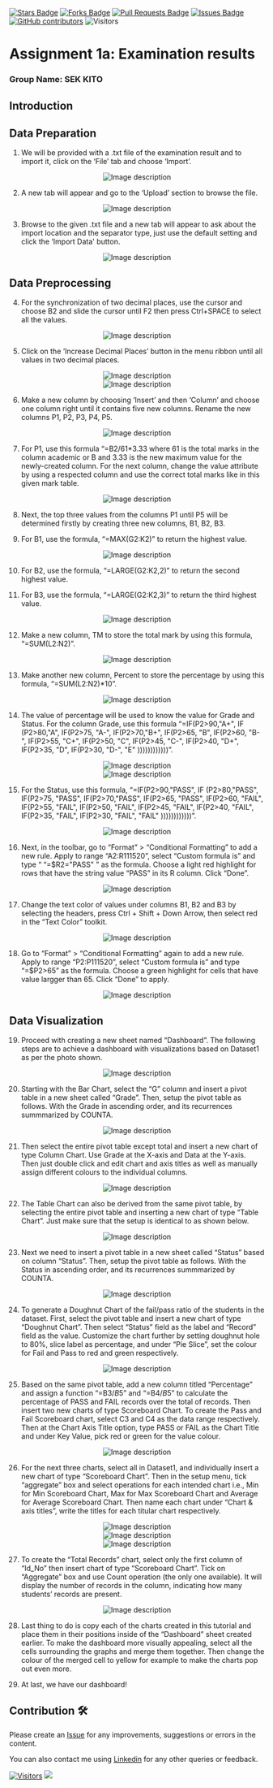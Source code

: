 <a href="https://github.com/drshahizan/HPDP/stargazers"><img src="https://img.shields.io/github/stars/drshahizan/HPDP" alt="Stars Badge"/></a>
<a href="https://github.com/drshahizan/HPDP/network/members"><img src="https://img.shields.io/github/forks/drshahizan/HPDP" alt="Forks Badge"/></a>
<a href="https://github.com/drshahizan/HPDP/pulls"><img src="https://img.shields.io/github/issues-pr/drshahizan/HPDP" alt="Pull Requests Badge"/></a>
<a href="https://github.com/drshahizan/HPDP"><img src="https://img.shields.io/github/issues/drshahizan/HPDP" alt="Issues Badge"/></a>
<a href="https://github.com/drshahizan/HPDP/graphs/contributors"><img alt="GitHub contributors" src="https://img.shields.io/github/contributors/drshahizan/HPDP?color=2b9348"></a>
![Visitors](https://api.visitorbadge.io/api/visitors?path=https%3A%2F%2Fgithub.com%2Fdrshahizan%2FHPDP&labelColor=%23d9e3f0&countColor=%23697689&style=flat)

# Assignment 1a: Examination results

### Group Name: SEK KITO

## Introduction

## Data Preparation


1. We will be provided with a .txt file of the examination result and to import it, click on the ‘File’ tab and choose ‘Import’.
<div align="center">
  <img src="images/fig1.png" alt="Image description">
</div>


2. A new tab will appear and go to the ‘Upload’ section to browse the file. 
<div align="center">
<img src="images/fig2.png" alt="Image description">
</div>

3. Browse to the given .txt file and a new tab will appear to ask about the import location and the separator type, just use the default setting and click the ‘Import Data'  button.
<div align="center">
<img src="images/fig3.png" alt="Image description">
</div>

## Data Preprocessing

4. For the synchronization of two decimal places, use the cursor and choose B2 and slide the cursor until F2 then press Ctrl+SPACE to select all the values.
<div align="center">
  <img src="images/fig4.png" alt="Image description">
</div>


5. Click on the ‘Increase Decimal Places’ button in the menu ribbon until all values in two decimal places.
<div align="center">
<img src="images/fig5.png" alt="Image description">
</div>
<div align="center">
<img src="images/fig6.png" alt="Image description">
</div>

6. Make a new column by choosing ‘Insert’ and then ‘Column’ and choose one column right until it contains five new columns. Rename the new columns P1, P2, P3, P4, P5.
<div align="center">   
<img src="images/fig7.png" alt="Image description">
</div>

7. For P1, use this formula “=B2/61*3.33 where 61 is the total marks in the column academic or B and 3.33 is the new maximum value for the newly-created column. For the next column, change the value attribute by using a respected column and use the correct total marks like in this given mark table.
   
<div align="center">
<img src="images/fig8.png" alt="Image description">
</div>


8. Next, the top three values from the columns P1 until P5 will be determined firstly by creating three new columns, B1, B2, B3. 


9. For B1, use the formula, “=MAX(G2:K2)” to return the highest value.

<div align="center">
<img src="images/fig9.png" alt="Image description">
</div>

10. For B2, use the formula, “=LARGE(G2:K2,2)” to return the second highest value.


11. For B3, use the formula, “=LARGE(G2:K2,3)” to return the third highest value.

<div align="center">
<img src="images/fig10.png" alt="Image description">
</div>

12. Make a new column, TM to store the total mark by using this formula, “=SUM(L2:N2)”.

<div align="center">
<img src="images/fig11.png" alt="Image description">
</div>


13. Make another new column, Percent to store the percentage by using this formula, “=SUM(L2:N2)*10”.
    

<div align="center">
<img src="images/fig12.png" alt="Image description">
</div>

14. The value of percentage will be used to know the value for Grade and Status. For the column Grade, use this formula “=IF(P2>90,"A+", IF (P2>80,"A", IF(P2>75, "A-", IF(P2>70,"B+", IF(P2>65, "B", IF(P2>60, "B-", IF(P2>55, "C+", IF(P2>50, "C", IF(P2>45, "C-", IF(P2>40, "D+", IF(P2>35, "D", IF(P2>30, "D-", "E" ))))))))))))”.

<div align="center">
<img src="images/fig13.png" alt="Image description">
</div>
<div align="center">
<img src="images/fig14.png" alt="Image description">
</div>


15. For the Status, use this formula, “=IF(P2>90,"PASS", IF (P2>80,"PASS", IF(P2>75, "PASS", IF(P2>70,"PASS", IF(P2>65, "PASS", IF(P2>60, "FAIL", IF(P2>55, "FAIL", IF(P2>50, "FAIL", IF(P2>45, "FAIL", IF(P2>40, "FAIL", IF(P2>35, "FAIL", IF(P2>30, "FAIL", "FAIL" ))))))))))))”.

<div align="center">
<img src="images/fig15.png" alt="Image description">
</div>

16. Next, in the toolbar, go to “Format” > “Conditional Formatting” to add a new rule. Apply to range “A2:R111520”, select “Custom formula is” and type “ “=$R2="PASS" ” as the formula. Choose a light red highlight for rows that have the string value “PASS” in its R column. Click “Done”.

<div align="center">
<img src="images/fig16.png" alt="Image description">
</div>

17. Change the text color of values under columns B1, B2 and B3 by selecting the headers, press Ctrl + Shift + Down Arrow, then select red in the “Text Color” toolkit.

<div align="center">
<img src="images/fig17.png" alt="Image description">
</div>

18. Go to “Format” > “Conditional Formatting” again to add a new rule. Apply to range “P2:P111520”, select “Custom formula is” and type “=$P2>65” as the formula. Choose a green highlight for cells that have value largger than 65. Click “Done” to apply.

<div align="center">
<img src="images/fig18.png" alt="Image description">
</div>

## Data Visualization

19. Proceed with creating a new sheet named “Dashboard”. The following steps are to achieve a dashboard with visualizations based on Dataset1 as per the photo shown.

<div align="center">
<img src="images/fig19.png" alt="Image description">
</div>

20. Starting with the Bar Chart, select the “G” column and insert a pivot table in a new sheet called “Grade”. Then, setup the pivot table as follows. With the Grade in ascending order, and its recurrences summmarized by COUNTA.

<div align="center">
<img src="images/fig20.png" alt="Image description">
</div>

21. Then select the entire pivot table except total and insert a new chart of type Column Chart. Use Grade at the X-axis and Data at the Y-axis. Then just double click and edit chart and axis titles as well as manually assign different colours to the individual columns.

<div align="center">
<img src="images/fig21.png" alt="Image description">
</div>

22. The Table Chart can also be derived from the same pivot table, by selecting the entire pivot table and inserting a new chart of type “Table Chart”. Just make sure that the setup is identical to as shown below.

<div align="center">
<img src="images/fig22.png" alt="Image description">
</div>

23. Next we need to insert a pivot table in a new sheet called “Status” based on column “Status”. Then, setup the pivot table as follows. With the Status in ascending order, and its recurrences summmarized by COUNTA. 

<div align="center">
<img src="images/fig23.png" alt="Image description">
</div>

24. To generate a Doughnut Chart of the fail/pass ratio of the students in the dataset. First, select the pivot table and insert a new chart of type “Doughnut Chart”. Then select “Status” field as the label and “Record” field as the value. Customize the chart further by setting doughnut hole to 80%, slice label as percentage, and under “Pie Slice”, set the colour for Fail and Pass to red and green respectively.

<div align="center">
<img src="images/fig24.png" alt="Image description">
</div>

25. Based on the same pivot table, add a new column titled “Percentage” and assign a function “=B3/$B$5” and “=B4/$B$5” to calculate the percentage of PASS and FAIL records over the total of records. Then insert two new charts of type Scoreboard Chart. To create the Pass and Fail Scoreboard chart, select C3 and C4 as the data range respectively. Then at the Chart Axis Title option, type PASS or FAIL as the Chart Title and under Key Value, pick red or green for the value colour.

<div align="center">
<img src="images/fig25.png" alt="Image description">
</div>

26. For the next three charts, select all in Dataset1, and individually insert a new chart of type “Scoreboard Chart”. Then in the setup menu, tick “aggregate” box and select operations for each intended chart i.e., Min for Min Scoreboard Chart, Max for Max Scoreboard Chart and Average for Average Scoreboard Chart. Then name each chart under “Chart & axis titles”, write the titles for each titular chart respectively. 

<div align="center">
<img src="images/fig26.png" alt="Image description">
</div>

<div align="center">
<img src="images/fig27.png" alt="Image description">
</div>

<div align="center">
<img src="images/fig28.png" alt="Image description">
</div>

27. To create the “Total Records” chart, select only the first column of “Id_No” then insert chart of type “Scoreboard Chart”. Tick on “Aggregate” box and use Count operation (the only one available). It will display the number of records in the column, indicating how many students’ records are present.

<div align="center">
<img src="images/fig29.png" alt="Image description">
</div>

28. Last thing to do is copy each of the charts created in this tutorial and place them in their positions inside of the “Dashboard” sheet created earlier. To make the dashboard more visually appealing, select all the cells surrounding the graphs and merge them together. Then change the colour of the merged cell to yellow for example to make the charts pop out even more.

29. At last, we have our dashboard!
## Contribution 🛠️
Please create an [Issue](https://github.com/drshahizan/HPDP/issues) for any improvements, suggestions or errors in the content.

You can also contact me using [Linkedin](https://www.linkedin.com/in/drshahizan/) for any other queries or feedback.

[![Visitors](https://api.visitorbadge.io/api/visitors?path=https%3A%2F%2Fgithub.com%2Fdrshahizan&labelColor=%23697689&countColor=%23555555&style=plastic)](https://visitorbadge.io/status?path=https%3A%2F%2Fgithub.com%2Fdrshahizan)
![](https://hit.yhype.me/github/profile?user_id=81284918)


